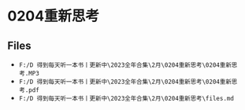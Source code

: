 # 0204重新思考

## Files

- `F:/D 得到每天听一本书丨更新中\2023全年合集\2月\0204重新思考\0204重新思考.MP3`
- `F:/D 得到每天听一本书丨更新中\2023全年合集\2月\0204重新思考\0204重新思考.pdf`
- `F:/D 得到每天听一本书丨更新中\2023全年合集\2月\0204重新思考\files.md`
